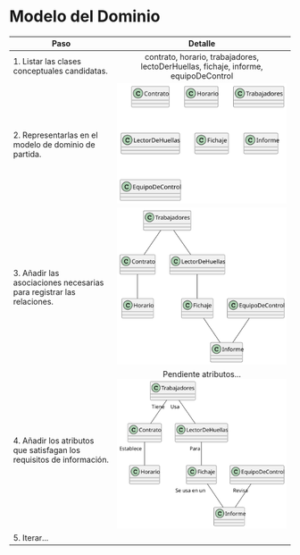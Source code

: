# Modelo del Dominio

| Paso                                                                  |                         Detalle                         |
| --------------------------------------------------------------------- | :-----------------------------------------------------: |
| 1. Listar las clases conceptuales candidatas.                         | contrato, horario, trabajadores, lectoDerHuellas, fichaje, informe, equipoDeControl |
| 2. Representarlas en el modelo de dominio de partida.                 |          ![](/imagenes/modelosUML/modeloDelDominio/mdd001.svg)           |
| 3. Añadir las asociaciones necesarias para registrar las relaciones.  |          ![](/imagenes/modelosUML/modeloDelDominio/mdd002.svg)           |
| 4. Añadir los atributos que satisfagan los requisitos de información. |    Pendiente atributos...      ![](/imagenes/modelosUML/modeloDelDominio/mdd003.svg)           |
| 5. Iterar...                                                          |                    |